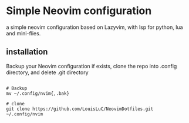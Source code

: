 # Simple Neovim configuration    

a simple neovim configuration based on Lazyvim, with lsp for python, lua and mini-flies.

## installation
Backup your Neovim configuration if exists, clone the repo into .config directory, and delete .git directory
```shell

# Backup
mv ~/.config/nvim{,.bak}

# clone
git clone https://github.com/LouisLuC/NeovimDotfiles.git ~/.config/nvim
```
